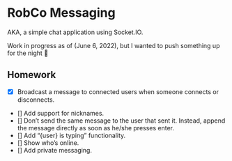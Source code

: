# RobCo Messaging

AKA, a simple chat application using Socket.IO.

Work in progress as of (June 6, 2022), but I wanted to push something up for the night 🌙

## Homework

- [x] Broadcast a message to connected users when someone connects or disconnects.
- [] Add support for nicknames.
- [] Don’t send the same message to the user that sent it. Instead, append the message directly as soon as he/she presses enter.
- [] Add “{user} is typing” functionality.
- [] Show who’s online.
- [] Add private messaging.
